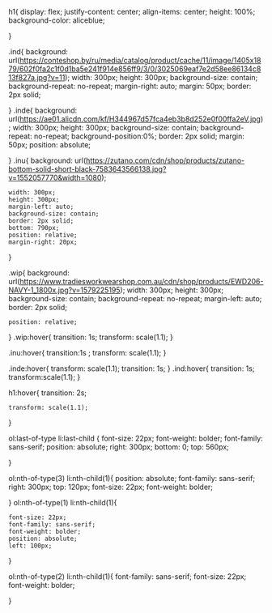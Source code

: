 h1{ 
    display: flex;
    justify-content: center;
    align-items: center;
    height: 100%;
    background-color: aliceblue;
       
   }



   .ind{
    background: url(https://conteshop.by/ru/media/catalog/product/cache/11/image/1405x1879/602f0fa2c1f0d1ba5e241f914e856ff9/3/0/3025069eaf7e2d58ee86134c813f827a.jpg?v=11);
    width: 300px;
    height: 300px;
    background-size: contain;
    background-repeat: no-repeat;
    margin-right: auto;
    margin: 50px;
    border: 2px solid;
    
}
.inde{
    background: url(https://ae01.alicdn.com/kf/H344967d57fca4eb3b8d252e0f00ffa2eV.jpg);
    width: 300px;
    height: 300px;
    background-size: contain;
    background-repeat: no-repeat;
    background-position:0%;
    border: 2px solid;
    margin: 50px;
    position: absolute;
    
}
.inu{
    background: url(https://zutano.com/cdn/shop/products/zutano-bottom-solid-short-black-7583643566138.jpg?v=1552057770&width=1080);

    width: 300px;
    height: 300px;
    margin-left: auto;
    background-size: contain;
    border: 2px solid;
    bottom: 790px;
    position: relative;
    margin-right: 20px;
   
}

.wip{
    background: url(https://www.tradiesworkwearshop.com.au/cdn/shop/products/EWD206-NAVY-1_1800x.jpg?v=1579225195);
    width: 300px;
    height: 300px;
    background-size: contain;
    background-repeat: no-repeat;
    margin-left: auto;
    border: 2px solid;

    position: relative;
   
    
    
    
    
}
.wip:hover{
    transition: 1s;
    transform: scale(1.1);
}

.inu:hover{
    transition:1s ;
    transform: scale(1.1);
}


.inde:hover{
    transform: scale(1.1);
    transition: 1s;
}
.ind:hover{
    transition: 1s;
    transform:scale(1.1);
}

   
h1:hover{
    transition: 2s;
    
    transform: scale(1.1);
}

ol:last-of-type li:last-child {
   font-size: 22px;
    font-weight: bolder;
    font-family: sans-serif;
    position: absolute;
    right: 300px;
    bottom: 0;
    top: 560px;

  
  }

  ol:nth-of-type(3) li:nth-child(1){
    position: absolute;
    font-family: sans-serif;
    right: 300px;
    top: 120px;
    font-size: 22px;
    font-weight: bolder;
        


    
  }
  ol:nth-of-type(1) li:nth-child(1){

    font-size: 22px;
    font-family: sans-serif;
    font-weight: bolder;
    position: absolute;
    left: 100px;
     
  }



  ol:nth-of-type(2) li:nth-child(1){
    font-family: sans-serif;
    font-size: 22px;
    font-weight: bolder;
    
    
  }


